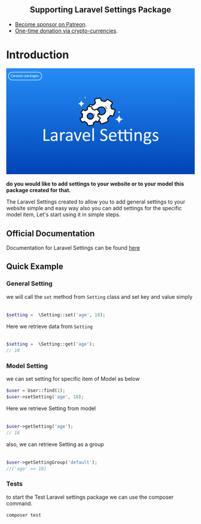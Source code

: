 <h2 align="center">Supporting Laravel Settings Package</h2>

- [Become sponsor on Patreon](https://www.patreon.com/yazan_alnughnugh).
- [One-time donation via crypto-currencies](https://github.com/yazan-alnugnugh/laravel-datatable/blob/master/_docs/Donations/crypto/index.md).


# Introduction

<p align="center">
    <img src="art/Laravel-setting.png" alt="laravel-vue-datatable intro image">
</p>

**do you would like to add settings to your website or to your model this package created for that.**

The Laravel Settings created to allow you to add general settings to your website
 simple and easy way also you can add settings for the specific model item,
  Let's start using it in simple steps.


## Official Documentation

 Documentation for Laravel Settings can be found  [here](https://packages.tourismcaravan.com/docs/1/laravel-settings)
 


## Quick Example



### General Setting

we will call the ```set``` method from ```Setting``` class and set key and value simply
```php

$setting =  \Setting::set('age', 18);

```

Here we retrieve data from ```Setting```

```php

$setting =  \Setting::get('age');
// 18

```

### Model Setting

we can set setting for specific item of Model  as below

```php
$user = User::find(1);
$user->setSetting('age', 18);
```

Here we retrieve Setting from model 

```php

$user->getSetting('age');
// 18
```

also, we can retrieve Setting as a group 
```php

$user->getSettingGroup('default');
//['age' => 18]
```

### Tests

to start the Test Laravel settings package we can use the composer command.

```push
composer test
```


